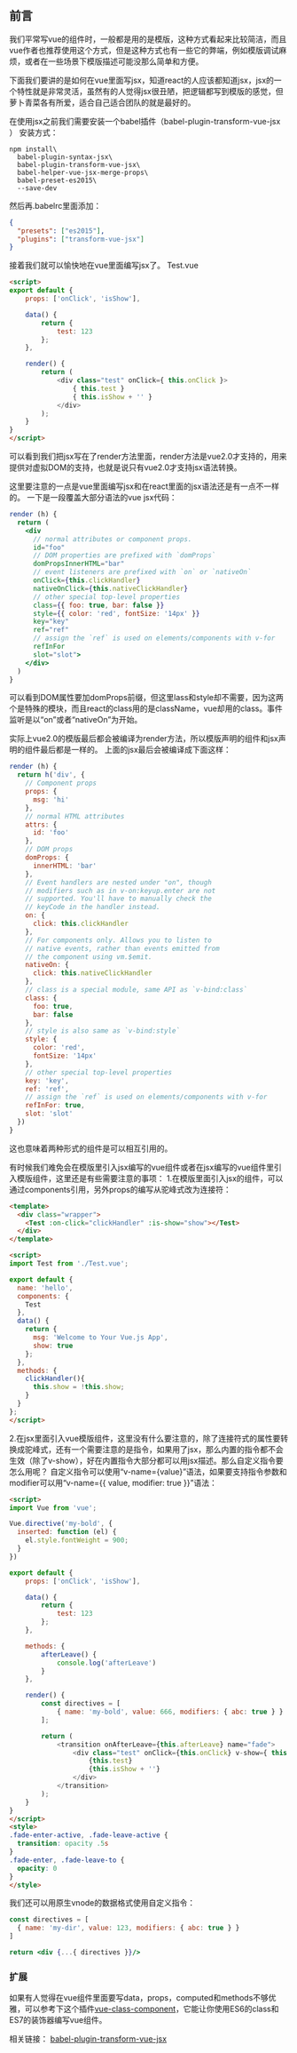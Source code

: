 ## 前言
我们平常写vue的组件时，一般都是用的是模版，这种方式看起来比较简洁，而且vue作者也推荐使用这个方式，但是这种方式也有一些它的弊端，例如模版调试麻烦，或者在一些场景下模版描述可能没那么简单和方便。

下面我们要讲的是如何在vue里面写jsx，知道react的人应该都知道jsx，jsx的一个特性就是非常灵活，虽然有的人觉得jsx很丑陋，把逻辑都写到模版的感觉，但萝卜青菜各有所爱，适合自己适合团队的就是最好的。

<!--more-->

在使用jsx之前我们需要安装一个babel插件（babel-plugin-transform-vue-jsx ）
安装方式：
```
npm install\
  babel-plugin-syntax-jsx\
  babel-plugin-transform-vue-jsx\
  babel-helper-vue-jsx-merge-props\
  babel-preset-es2015\
  --save-dev
```
然后再.babelrc里面添加：
``` json
{
  "presets": ["es2015"],
  "plugins": ["transform-vue-jsx"]
}
```
接着我们就可以愉快地在vue里面编写jsx了。
Test.vue
``` html
<script>
export default {
    props: ['onClick', 'isShow'],

    data() {
        return {
            test: 123
        };
    },

    render() {
        return (
            <div class="test" onClick={ this.onClick }>
                { this.test }
                { this.isShow + '' }
            </div>
        );
    }
}
</script>
```
可以看到我们把jsx写在了render方法里面，render方法是vue2.0才支持的，用来提供对虚拟DOM的支持，也就是说只有vue2.0才支持jsx语法转换。

这里要注意的一点是vue里面编写jsx和在react里面的jsx语法还是有一点不一样的。
一下是一段覆盖大部分语法的vue jsx代码：
``` jsx
render (h) {
  return (
    <div
      // normal attributes or component props.
      id="foo"
      // DOM properties are prefixed with `domProps`
      domPropsInnerHTML="bar"
      // event listeners are prefixed with `on` or `nativeOn`
      onClick={this.clickHandler}
      nativeOnClick={this.nativeClickHandler}
      // other special top-level properties
      class={{ foo: true, bar: false }}
      style={{ color: 'red', fontSize: '14px' }}
      key="key"
      ref="ref"
      // assign the `ref` is used on elements/components with v-for
      refInFor
      slot="slot">
    </div>
  )
}
```
可以看到DOM属性要加domProps前缀，但这里lass和style却不需要，因为这两个是特殊的模块，而且react的class用的是className，vue却用的class。事件监听是以“on”或者“nativeOn”为开始。

实际上vue2.0的模版最后都会被编译为render方法，所以模版声明的组件和jsx声明的组件最后都是一样的。
上面的jsx最后会被编译成下面这样：
``` javascript
render (h) {
  return h('div', {
    // Component props
    props: {
      msg: 'hi'
    },
    // normal HTML attributes
    attrs: {
      id: 'foo'
    },
    // DOM props
    domProps: {
      innerHTML: 'bar'
    },
    // Event handlers are nested under "on", though
    // modifiers such as in v-on:keyup.enter are not
    // supported. You'll have to manually check the
    // keyCode in the handler instead.
    on: {
      click: this.clickHandler
    },
    // For components only. Allows you to listen to
    // native events, rather than events emitted from
    // the component using vm.$emit.
    nativeOn: {
      click: this.nativeClickHandler
    },
    // class is a special module, same API as `v-bind:class`
    class: {
      foo: true,
      bar: false
    },
    // style is also same as `v-bind:style`
    style: {
      color: 'red',
      fontSize: '14px'
    },
    // other special top-level properties
    key: 'key',
    ref: 'ref',
    // assign the `ref` is used on elements/components with v-for
    refInFor: true,
    slot: 'slot'
  })
}
```

这也意味着两种形式的组件是可以相互引用的。

有时候我们难免会在模版里引入jsx编写的vue组件或者在jsx编写的vue组件里引入模版组件，这里还是有些需要注意的事项：
1.在模版里面引入jsx的组件，可以通过components引用，另外props的编写从驼峰式改为连接符：
``` html
<template>
  <div class="wrapper">
    <Test :on-click="clickHandler" :is-show="show"></Test>
  </div>
</template>

<script>
import Test from './Test.vue';

export default {
  name: 'hello',
  components: {
    Test
  },
  data() {
    return {
      msg: 'Welcome to Your Vue.js App',
      show: true
    };
  },
  methods: {
    clickHandler(){
      this.show = !this.show;
    }
  }
};
</script>
```

2.在jsx里面引入vue模版组件，这里没有什么要注意的，除了连接符式的属性要转换成驼峰式，还有一个需要注意的是指令，如果用了jsx，那么内置的指令都不会生效（除了v-show），好在内置指令大部分都可以用jsx描述。那么自定义指令要怎么用呢？
自定义指令可以使用“v-name={value}”语法，如果要支持指令参数和modifier可以用“v-name={{ value, modifier: true }}”语法：
``` html
<script>
import Vue from 'vue';

Vue.directive('my-bold', {
  inserted: function (el) {
    el.style.fontWeight = 900;
  }
})

export default {
    props: ['onClick', 'isShow'],

    data() {
        return {
            test: 123
        };
    },

    methods: {
        afterLeave() {
            console.log('afterLeave')
        }
    },

    render() {
        const directives = [
            { name: 'my-bold', value: 666, modifiers: { abc: true } }
        ];

        return (
            <transition onAfterLeave={this.afterLeave} name="fade">
                <div class="test" onClick={this.onClick} v-show={ this.isShow } v-my-bold>
                    {this.test}
                    {this.isShow + ''}
                </div>
            </transition>
        );
    }
}
</script>
<style>
.fade-enter-active, .fade-leave-active {
  transition: opacity .5s
}
.fade-enter, .fade-leave-to {
  opacity: 0
}
</style>
```
我们还可以用原生vnode的数据格式使用自定义指令：
``` jsx
const directives = [
  { name: 'my-dir', value: 123, modifiers: { abc: true } }
]

return <div {...{ directives }}/>
```

### 扩展
如果有人觉得在vue组件里面要写data，props，computed和methods不够优雅，可以参考下这个插件[vue-class-component](https://github.com/vuejs/vue-class-component)，它能让你使用ES6的class和ES7的装饰器编写vue组件。

相关链接：
[babel-plugin-transform-vue-jsx](https://github.com/vuejs/babel-plugin-transform-vue-jsx)